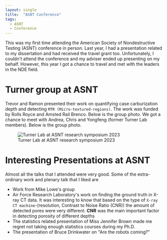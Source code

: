 ```yaml
---
layout: single
title:  "ASNT Conference"
tags:
  - ASNT
  - Conference
---
```

This was my first time attending the American Society of Nondestructive Testing (ASNT) conference in person. Last year, I had a presentation related to my dissertation and had received the travel grant too. Unfortunately, I couldn't attend the conference and my adviser ended up presenting on my behalf. However, this year I got a chance to travel and met with the leaders in the NDE field.

# Turner group at ASNT
Trevor and Ramon presented their work on quantifying case carburization depth and detecting `MTR (Micro-textured-regions)`. The work was funded by Rolls Royce and Amsted Rail Brenco. Below is the group photo. We got a chance to meet with Andrea, Chris and Yongfeng (former Turner Lab members). Below is the group photo.
<figure class="align-center">
  <img src="{{ site.url }}{{ site.baseurl }}/docs/assets/images/ASNT_group_photo.jpg" alt="Turner Lab at ASNT research symposium 2023">
  <figcaption>Turner Lab at ASNT research symposium 2023</figcaption>
</figure>

# Interesting Presentations at ASNT
Almost all the talks that I attended were very good. Some of the extra-ordinary work and plenary talk that I liked are 
- Work from Mike Lowe's group
- Air Force Research Laboratory's work on finding the ground truth in X-ray CT data. It was interesting to know that based on the type of `X-ray CT machine`-(resolution, Contrast to Noise Ratio (CNR)) the amount of detected pores were very different. **CNR** was the main important factor in detecting porosity of different depths
- The statistics related presentation of Miss Jennifer Brown made me regret not taking enough statistics courses during my Ph.D.
- The presentation of Bruce Drinkwater on "Are the robots coming?"

